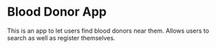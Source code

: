 # Blood Donor App
This is an app to let users find blood donors near them.
Allows users to search as well as register themselves.

